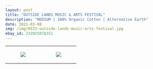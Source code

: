```yaml
---
layout: post
title: "OUTSIDE LANDS MUSIC & ARTS FESTIVAL"
description: "MEDIUM | 100% Organic Cotton | Alternative Earth"
date: 2021-03-08
img: /img/0523-outside-lands-music-arts-festival.jpg
ebay_id: 233925078351
---
```




<table style="width:100%;"><tr><td style="vertical-align:top;">
      <figure class="tmblr-full" data-orig-height="2048" data-orig-width="1365" data-orig-src="https://concertshirts.netlify.app/shirts/0523/0523-01.jpg"><img src="https://64.media.tumblr.com/c6f807769d6e42b8d186124e26f06b46/82d7d32e1b3e693b-fe/s540x810/85d1cf00a84d8eab8f77aa0e6055d97c76cffaa7.jpg" data-orig-height="2048" data-orig-width="1365" data-orig-src="https://concertshirts.netlify.app/shirts/0523/0523-01.jpg"/></figure></td>
    <td style="vertical-align:top;">
      <figure class="tmblr-full" data-orig-height="2048" data-orig-width="1365" data-orig-src="https://concertshirts.netlify.app/shirts/0523/0523-02.jpg"><img src="https://64.media.tumblr.com/9cca766361e62267428da839c3c73b4b/82d7d32e1b3e693b-8a/s540x810/43845f72c03632519587611cd225cadb6c86b705.jpg" data-orig-height="2048" data-orig-width="1365" data-orig-src="https://concertshirts.netlify.app/shirts/0523/0523-02.jpg"/></figure></td>
  </tr></table>
